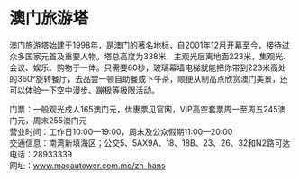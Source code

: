 # 澳门旅游塔  
澳门旅游塔始建于1998年，是澳门的著名地标，自2001年12月开幕至今，接待过众多国家元首及重要人物。塔总高度为338米，主观光层离地面223米，集观光、会议、娱乐、购物于一体。只需要60秒，玻璃幕墙电梯就能把你带到223米高处的360°旋转餐厅，去品尝一顿自助餐或下午茶，顺便从制高点欣赏澳门美景，还可以体验一下空中漫步、蹦极等极限活动。  

门票：一般观光成人165澳门元，优惠票见官网，VIP高空套票周一至周五245澳门元，周末255澳门元  
营业时间：工作日10:00—19:00，周末及公众假期11:00—20:00  
交通信息：南湾新填海区；公交5、5AX9A、18、18B、23、26、32和N2路可达  
电话：28933339  
网址：<a href="http://www.macautower.com.mo" target="_blank">www.macautower.com.mo/zh-hans</a>  
